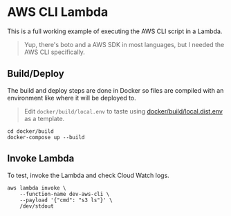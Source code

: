 # AWS CLI Lambda

This is a full working example of executing the AWS CLI script in a Lambda.

> Yup, there's boto and a AWS SDK in most languages, but I needed the AWS CLI specifically.

## Build/Deploy

The build and deploy steps are done in Docker so files are compiled with an environment like where
it will be deployed to.

> Edit `docker/build/local.env` to taste using
  [docker/build/local.dist.env](docker/build/local.dist.env) as a template.

```shell
cd docker/build
docker-compose up --build
```

## Invoke Lambda

To test, invoke the Lambda and check Cloud Watch logs.

```shell
aws lambda invoke \
    --function-name dev-aws-cli \
    --payload '{"cmd": "s3 ls"}' \
    /dev/stdout
```
